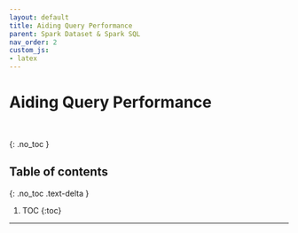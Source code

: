 ```yaml
---
layout: default
title: Aiding Query Performance
parent: Spark Dataset & Spark SQL
nav_order: 2
custom_js:
- latex
---
```


# Aiding Query Performance

<br>

{: .no_toc }

## Table of contents
{: .no_toc .text-delta }

1. TOC
{:toc}

---
